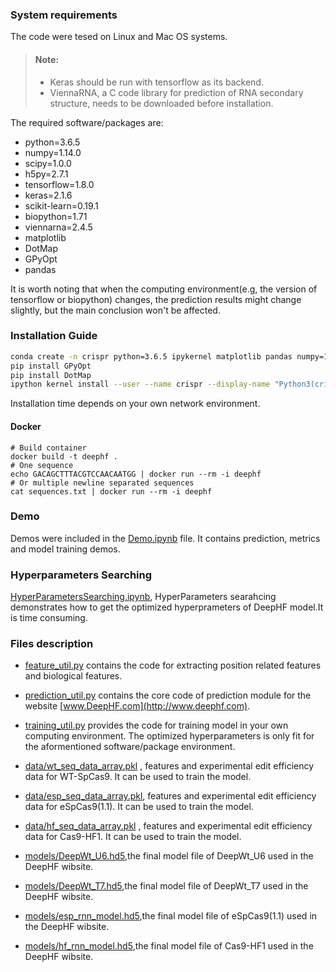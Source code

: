 ### System requirements
The code were tesed on Linux and Mac OS systems.
> #### Note:
> - Keras should be run with tensorflow as its backend. 
> - ViennaRNA, a C code library for prediction of RNA secondary structure, needs to be downloaded before installation.

The required software/packages are:
* python=3.6.5
* numpy=1.14.0 
* scipy=1.0.0 
* h5py=2.7.1 
* tensorflow=1.8.0 
* keras=2.1.6 
* scikit-learn=0.19.1 
* biopython=1.71 
* viennarna=2.4.5
* matplotlib
* DotMap
* GPyOpt
* pandas

It is worth noting that when the computing environment(e.g, the version of tensorflow or biopython) changes, the prediction results might change slightly, but the main conclusion won't be affected.

### Installation Guide
```bash
conda create -n crispr python=3.6.5 ipykernel matplotlib pandas numpy=1.14.0 scipy=1.0.0 h5py=2.7.1 tensorflow=1.8.0 keras=2.1.6 scikit-learn=0.19.1 biopython=1.71 viennarna=2.4.5
pip install GPyOpt
pip install DotMap
ipython kernel install --user --name crispr --display-name "Python3(crispr)"
```
Installation time depends on your own network environment.

#### Docker

```
# Build container
docker build -t deephf .
# One sequence
echo GACAGCTTTACGTCCAACAATGG | docker run --rm -i deephf
# Or multiple newline separated sequences
cat sequences.txt | docker run --rm -i deephf
```

### Demo
Demos were included in the  [Demo.ipynb](https://github.com/izhangcd/DeepHF/blob/master/Demo.ipynb) file. It contains prediction, metrics and model training demos.

### Hyperparameters Searching
[HyperParametersSearching.ipynb](https://github.com/izhangcd/DeepHF/blob/master/HyperParametersSearching.ipynb), HyperParameters searahcing demonstrates how to get the optimized hyperprameters of DeepHF model.It is time consuming.

### Files description
* [feature_util.py](https://github.com/izhangcd/DeepHF/blob/master/feature_util.py) contains the code for extracting position related features and biological features.

* [prediction_util.py](https://github.com/izhangcd/DeepHF/blob/master/prediction_util.py) contains the core code of prediction module for the website [www.DeepHF.com](http://www.deephf.com).

* [training_util.py](https://github.com/izhangcd/DeepHF/blob/master/training_util.py) provides the code for training model in your own computing environment. The optimized hyperparameters is only fit for the aformentioned software/package environment.

* [data/wt_seq_data_array.pkl](https://github.com/izhangcd/DeepHF/blob/master/data/wt_seq_data_array.pkl) , features and experimental edit efficiency data for WT-SpCas9. It can be used to train the model.

* [data/esp_seq_data_array.pkl](https://github.com/izhangcd/DeepHF/blob/master/data/esp_seq_data_array.pkl), features and experimental edit efficiency data for eSpCas9(1.1). It can be used to train the model.

* [data/hf_seq_data_array.pkl](https://github.com/izhangcd/DeepHF/blob/master/data/hf_seq_data_array.pkl) , features and experimental edit efficiency data for Cas9-HF1. It can be used to train the model.

* [models/DeepWt_U6.hd5](https://github.com/izhangcd/DeepHF/blob/master/models/DeepWt_U6.hd5),the final model file of DeepWt_U6 used in the DeepHF wibsite.

* [models/DeepWt_T7.hd5](https://github.com/izhangcd/DeepHF/blob/master/models/DeepWt_T7.hd5),the final model file of DeepWt_T7 used in the DeepHF wibsite.

* [models/esp_rnn_model.hd5](https://github.com/izhangcd/DeepHF/blob/master/models/esp_rnn_model.hd5),the final model file of eSpCas9(1.1) used in the DeepHF wibsite.

* [models/hf_rnn_model.hd5](https://github.com/izhangcd/DeepHF/blob/master/models/hf_rnn_model.hd5),the final model file of Cas9-HF1 used in the DeepHF wibsite.
